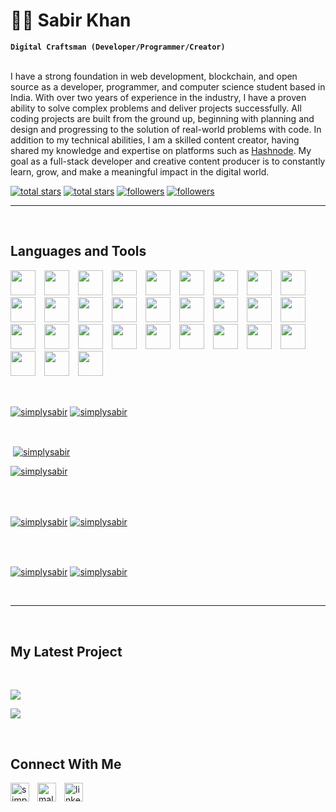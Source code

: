 <h1>🐱‍🚀 Sabir Khan</h1>  


**`Digital Craftsman (Developer/Programmer/Creator)`**  
<br />
<p align="left">
I have a strong foundation in web development, blockchain, and open source as a developer, programmer, and computer science student based in India. With over two years of experience in the industry, I have a proven ability to solve  complex problems and deliver projects successfully. All coding projects are built from the ground up, beginning with planning and design and progressing to the solution of real-world problems with code. In addition to my technical abilities, I am a skilled content creator, having shared my knowledge and expertise on platforms such as <a href="https://simplysabir.hashnode.dev/" target="_blank">Hashnode</a>. My goal as a full-stack developer and creative content producer is to constantly learn, grow, and make a meaningful impact in the digital world.
</p>

<p align="left"> 
  <a href="https://github.com/simplysabir?tab=repositories&sort=stargazers#gh-light-mode-only">
    <img alt="total stars" title="Total stars on GitHub" src="https://custom-icon-badges.demolab.com/github/stars/simplysabir?color=3ea97d&style=for-the-badge&labelColor=40b682&logo=star#gh-light-mode-only"/></a>
  
  <a href="https://github.com/simplysabir?tab=repositories&sort=stargazers#gh-dark-mode-only">
    <img alt="total stars" title="Total stars on GitHub" src="https://custom-icon-badges.demolab.com/github/stars/simplysabir?color=c691e9&style=for-the-badge&labelColor=655489&logo=star#gh-dark-mode-only"/></a>
  
  <a href="https://github.com/simplysabir?tab=followers#gh-light-mode-only">
    <img alt="followers" title="Follow me on Github" src="https://custom-icon-badges.demolab.com/github/followers/simplysabir?color=2c4954&labelColor=2c3e50&style=for-the-badge&logo=person-add&label=Follow&logoColor=white#gh-light-mode-only"/></a>
    
  <a href="https://github.com/simplysabir?tab=followers#gh-dark-mode-only">
    <img alt="followers" title="Follow me on Github" src="https://custom-icon-badges.demolab.com/github/followers/simplysabir?color=f9e692&labelColor=f9e692&style=for-the-badge&logo=person-add&label=Follow&logoColor=white#gh-dark-mode-only"/></a>
</p>

---
<br />
<h2>Languages and Tools</h2> 
<p align="left">
<img width="40px" style="padding-right: 10px;" src="https://skillicons.dev/icons?i=js"  />
<img width="40px" style="padding-right: 10px;" src="https://skillicons.dev/icons?i=html"  />
<img width="40px" style="padding-right: 10px;" src="https://skillicons.dev/icons?i=css"  />
<img width="40px" style="padding-right: 10px;" src="https://skillicons.dev/icons?i=bootstrap"  />
<img width="40px" style="padding-right: 10px;" src="https://skillicons.dev/icons?i=c"  />
<img width="40px" style="padding-right: 10px;" src="https://skillicons.dev/icons?i=cpp"  />
<img width="40px" style="padding-right: 10px;" src="https://skillicons.dev/icons?i=express"  />
<img width="40px" style="padding-right: 10px;" src="https://skillicons.dev/icons?i=nest"  />
<img width="40px" style="padding-right: 10px;" src="https://skillicons.dev/icons?i=figma"  />
<img width="40px" style="padding-right: 10px;" src="https://skillicons.dev/icons?i=git"  />
<img width="40px" style="padding-right: 10px;" src="https://skillicons.dev/icons?i=github"  />
<img width="40px" style="padding-right: 10px;" src="https://skillicons.dev/icons?i=java"  />
<img width="40px" style="padding-right: 10px;" src="https://skillicons.dev/icons?i=mongodb"  />
<img width="40px" style="padding-right: 10px;" src="https://skillicons.dev/icons?i=linux"  />
<img width="40px" style="padding-right: 10px;" src="https://skillicons.dev/icons?i=nextjs"  />
<img width="40px" style="padding-right: 10px;" src="https://skillicons.dev/icons?i=react"  />
<img width="40px" style="padding-right: 10px;" src="https://skillicons.dev/icons?i=solidity"  />
<img width="40px" style="padding-right: 10px;" src="https://skillicons.dev/icons?i=tailwind"  />
<img width="40px" style="padding-right: 10px;" src="https://skillicons.dev/icons?i=vscode"  />
<img width="40px" style="padding-right: 10px;" src="https://skillicons.dev/icons?i=bash"  />
<img width="40px" style="padding-right: 10px;" src="https://skillicons.dev/icons?i=firebase"  />
<img width="40px" style="padding-right: 10px;" src="https://skillicons.dev/icons?i=jest"  />
<img width="40px" style="padding-right: 10px;" src="https://skillicons.dev/icons?i=md"  />
<img width="40px" style="padding-right: 10px;" src="https://skillicons.dev/icons?i=nodejs"  />
<img width="40px" style="padding-right: 10px;" src="https://skillicons.dev/icons?i=postman"  />
<img width="40px" style="padding-right: 10px;" src="https://skillicons.dev/icons?i=prisma"  />
<img width="40px" style="padding-right: 10px;" src="https://skillicons.dev/icons?i=redux"  />
<img width="40px" style="padding-right: 10px;" src="https://skillicons.dev/icons?i=rust"  />
<img width="40px" style="padding-right: 10px;" src="https://skillicons.dev/icons?i=sass"  />
<img width="40px" style="padding-right: 10px;" src="https://skillicons.dev/icons?i=ts"  />

</p>
<br />

<p><a href="https://github.com/simplysabir#gh-dark-mode-only" target="_blank"><img align="center" src="https://github-readme-stats-git-master-simplysabir.vercel.app/api/top-langs/?username=simplysabir&langs_count=6&show_icon=true&layout=compact&theme=nightowl#gh-dark-mode-only" alt="simplysabir" /></a>
  <a href="https://github.com/simplysabir#gh-light-mode-only" target="_blank"><img align="center" src="https://github-readme-stats-git-master-simplysabir.vercel.app/api/top-langs/?username=simplysabir&langs_count=6&show_icon=true&layout=compact&theme=vue#gh-light-mode-only" alt="simplysabir" /></a>
</p>

<br />

<p>&nbsp;<a href="https://github.com/simplysabir#gh-dark-mode-only" target="_blank"><img align="center" src="https://github-readme-stats-git-master-simplysabir.vercel.app/api?username=simplysabir&count_private=true&show_icons=true&theme=nightowl#gh-dark-mode-only" alt="simplysabir" /></a>

<a href="https://github.com/simplysabir#gh-light-mode-only" target="_blank"><img align="center" src="https://github-readme-stats-git-master-simplysabir.vercel.app/api?username=simplysabir&count_private=true&show_icons=true&theme=vue#gh-light-mode-only" alt="simplysabir" /></a>
</p> 
<br>
<br />

<p><a href="https://github.com/simplysabir#gh-dark-mode-only" target="_blank"><img align="center" src="https://streak-stats.demolab.com?user=simplysabir&theme=nightowl#gh-dark-mode-only" alt="simplysabir" /></a>
<a href="https://github.com/simplysabir#gh-light-mode-only" target="_blank"><img align="center" src="https://streak-stats.demolab.com?user=simplysabir&theme=vue#gh-light-mode-only" alt="simplysabir" /></a></p>
<br/>
<br />

<p><a href="https://github.com/simplysabir#gh-dark-mode-only" target="_blank"><img align="center" src="https://github-readme-activity-graph.vercel.app/graph?username=simplysabir&theme=nightowl#gh-dark-mode-only" alt="simplysabir" /></a>
<a href="https://github.com/simplysabir#gh-light-mode-only" target="_blank"><img align="center" src="https://github-readme-activity-graph.vercel.app/graph?username=simplysabir&theme=vue#gh-light-mode-only" alt="simplysabir" /></a></p>
<br/>

---

<br />
<h2>My Latest Project</h2> 
<br />
<p><a href="https://github.com/simplysabir/github-issues-scrapper#gh-dark-mode-only" target="_blank"><img align="center" src="https://github-readme-stats-git-master-simplysabir.vercel.app/api/pin/?username=simplysabir&repo=github-issues-scrapper&theme=nightowl&show_owner=true#gh-dark-mode-only"/></a></p>
<p><a href="https://github.com/simplysabir/github-issues-scrapper#gh-light-mode-only" target="_blank"><img align="center" src="https://github-readme-stats-git-master-simplysabir.vercel.app/api/pin/?username=simplysabir&repo=github-issues-scrapper&theme=vue&show_owner=true#gh-light-mode-only"/></a></p>
<br />

<h2>Connect With Me</h2> 
<p align="left">
<a href="https://twitter.com/simplysabir_" target="_blank"><img align="left" width="30px" style="padding-right:10px;" src="https://raw.githubusercontent.com/rahuldkjain/github-profile-readme-generator/master/src/images/icons/Social/twitter.svg" alt="simplysabir_" /></a>
<a href="https://instagram.com/malik_9136" target="_blank"><img align="left" width="30px" style="padding-right:10px" src="https://raw.githubusercontent.com/rahuldkjain/github-profile-readme-generator/master/src/images/icons/Social/instagram.svg" alt="malik_9136" /></a>
<a href="https://www.linkedin.com/in/simplysabir/" target="_blank"><img align="left" alt="linkedin" width="30px" style="padding-right: 10px;" src="https://cdn.jsdelivr.net/gh/devicons/devicon/icons/linkedin/linkedin-original.svg" /></a>
</p>

